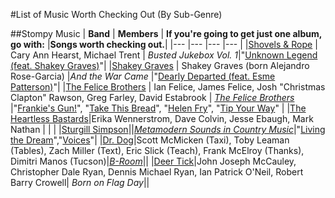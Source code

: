 #List of Music Worth Checking Out (By Sub-Genre)

##Stompy Music
| **Band**  	|  **Members** 	|   **If you're going to get just one album, go with:**  |**Songs worth checking out.**|
|--- |--- |--- |--- |
|[Shovels & Rope](https://en.wikipedia.org/wiki/Shovels_%26_Rope) 	| Cary Ann Hearst, Michael Trent   	| *Busted Jukebox Vol. 1*|"[Unknown Legend (feat. Shakey Graves)](https://www.youtube.com/watch?v=CEkuxNDsHs8)"|
|[Shakey Graves](https://en.wikipedia.org/wiki/Shakey_Graves) 	| Shakey Graves (born Alejandro Rose-Garcia)	|*And the War Came* |"[Dearly Departed (feat. Esme Patterson)](https://www.youtube.com/watch?v=F3jk3pflofk)"|
|[The Felice Brothers](https://en.wikipedia.org/wiki/The_Felice_Brothers) 	| Ian Felice, James Felice, Josh "Christmas Clapton" Rawson, Greg Farley, David Estabrook  	|  *[The Felice Brothers](https://en.wikipedia.org/wiki/The_Felice_Brothers_%28album%29)* |"[Frankie's Gun!](https://www.youtube.com/watch?v=rH9x4S3-wVY)", "[Take This Bread](https://www.youtube.com/watch?v=GnziEII1nnw)", "[Helen Fry](https://www.youtube.com/watch?v=1rcugwPj6ec)", "[Tip Your Way](https://www.youtube.com/watch?v=wJPB27Q0mJY)" |
|[The Heartless Bastards](https://en.wikipedia.org/wiki/Heartless_Bastards)|Erika Wennerstrom, Dave Colvin, Jesse Ebaugh, Mark Nathan | | |
|[Sturgill Simpson](https://en.wikipedia.org/wiki/Sturgill_Simpson)||*[Metamodern Sounds in Country Music](https://en.wikipedia.org/wiki/Metamodern_Sounds_in_Country_Music)*|"[Living the Dream](https://www.youtube.com/watch?v=dvC-8gL4h_Y)","[Voices](https://www.youtube.com/watch?v=gOCFWd8qusw)"|
|[Dr. Dog](https://en.wikipedia.org/wiki/Dr._Dog)|Scott McMicken (Taxi), Toby Leaman (Tables), Zach Miller (Text), Eric Slick (Teach), Frank McElroy (Thanks), Dimitri Manos (Tucson)|*[B-Room](https://en.wikipedia.org/wiki/B-Room)*||
|[Deer Tick](https://en.wikipedia.org/wiki/Deer_Tick_%28band%29)|John Joseph McCauley, Christopher Dale Ryan, Dennis Michael Ryan, Ian Patrick O'Neil, Robert Barry Crowell| *Born on Flag Day*||

